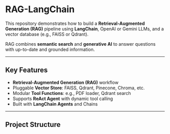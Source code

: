 # RAG-LangChain

This repository demonstrates how to build a **Retrieval-Augmented Generation (RAG)** pipeline using **LangChain**, OpenAI or Gemini LLMs, and a vector database (e.g., FAISS or Qdrant).

RAG combines **semantic search** and **generative AI** to answer questions with up-to-date and grounded information.

---

## **Key Features**

- **Retrieval-Augmented Generation (RAG)** workflow
- Pluggable **Vector Store**: FAISS, Qdrant, Pinecone, Chroma, etc.
- Modular **Tool Functions**: e.g., PDF loader, Qdrant search
- Supports **ReAct Agent** with dynamic tool calling
- Built with **LangChain Agents** and Chains

---

## **Project Structure**


